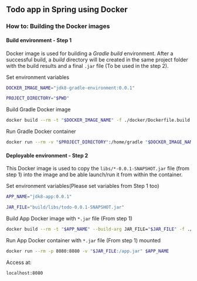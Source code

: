## Todo app in Spring using Docker

### How to: Building the Docker images

#### Build environment - Step 1
Docker image is used for building a *Gradle build* environment. After a successful build, a *build* directory will be created in the same project folder with the build results and a final `.jar` file (To be used in the step 2).

Set environment variables
```bash
DOCKER_IMAGE_NAME="jdk8-gradle-environment:0.0.1"

PROJECT_DIRECTORY="$PWD"
```

Build Gradle Docker image
```bash
docker build --rm -t "$DOCKER_IMAGE_NAME" -f ./docker/Dockerfile.build ./docker/.
```

Run Gradle Docker container
```bash
docker run --rm -v "$PROJECT_DIRECTORY":/home/gradle "$DOCKER_IMAGE_NAME" gradle --no-daemon build
```

#### Deployable environment - Step 2

This Docker image is used to copy the `libs/*-0.0.1-SNAPSHOT.jar` file (from step 1) into the image and be able launch/run it from within the container.

Set environment variables(Please set variables from Step 1 too)

```bash
APP_NAME="jdk8-app:0.0.1"

JAR_FILE="build/libs/todo-0.0.1-SNAPSHOT.jar"
```

Build App Docker image with `*.jar` file (From step 1)
```bash
docker build --rm -t "$APP_NAME" --build-arg JAR_FILE="$JAR_FILE" -f ./docker/Dockerfile .
```

Run App Docker container with `*.jar` file (From step 1) mounted
```bash
docker run --rm -p 8080:8080 -v "$JAR_FILE:/app.jar" $APP_NAME
```

Access at:

`localhost:8080`
